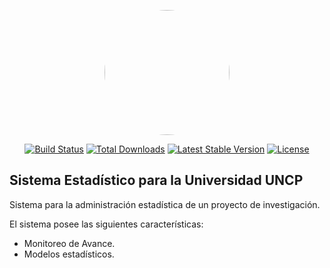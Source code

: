 <p align="center"><a href="https://laravel.com" target="_blank"><img src="https://miro.medium.com/max/1400/1*0o44SgYfO_NgbEbqRICftw.png" height="auto" width="200" style="border-radius:50%"></a></p>

<p align="center">
<a href="https://travis-ci.org/laravel/framework"><img src="https://travis-ci.org/laravel/framework.svg" alt="Build Status"></a>
<a href="https://packagist.org/packages/laravel/framework"><img src="https://img.shields.io/packagist/dt/laravel/framework" alt="Total Downloads"></a>
<a href="https://packagist.org/packages/laravel/framework"><img src="https://img.shields.io/packagist/v/laravel/framework" alt="Latest Stable Version"></a>
<a href="https://packagist.org/packages/laravel/framework"><img src="https://img.shields.io/packagist/l/laravel/framework" alt="License"></a>
</p>

## Sistema Estadístico para la Universidad UNCP

Sistema para la administración estadística de un proyecto de investigación.

El sistema posee las siguientes características:

- Monitoreo de Avance.
- Modelos estadísticos.
